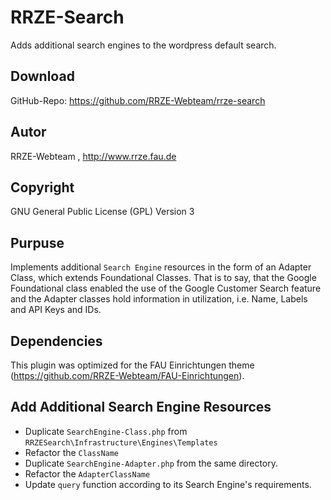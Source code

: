 # RRZE-Search

Adds additional search engines to the wordpress default search. 

## Download 

GitHub-Repo: https://github.com/RRZE-Webteam/rrze-search


## Autor 
RRZE-Webteam , http://www.rrze.fau.de

## Copyright

GNU General Public License (GPL) Version 3


## Purpuse 

Implements additional `Search Engine` resources in the form of an Adapter Class, which extends Foundational Classes. 
That is to say, that the Google Foundational class enabled the use of the Google Customer Search feature and the 
Adapter classes hold information in utilization, i.e. Name, Labels and API Keys and IDs.

## Dependencies

This plugin was optimized for the FAU Einrichtungen theme (https://github.com/RRZE-Webteam/FAU-Einrichtungen).


## Add Additional Search Engine Resources
- Duplicate `SearchEngine-Class.php` from `RRZESearch\Infrastructure\Engines\Templates`
- Refactor the `ClassName`
- Duplicate `SearchEngine-Adapter.php` from the same directory.
- Refactor the `AdapterClassName`
- Update `query` function according to its Search Engine's requirements.
